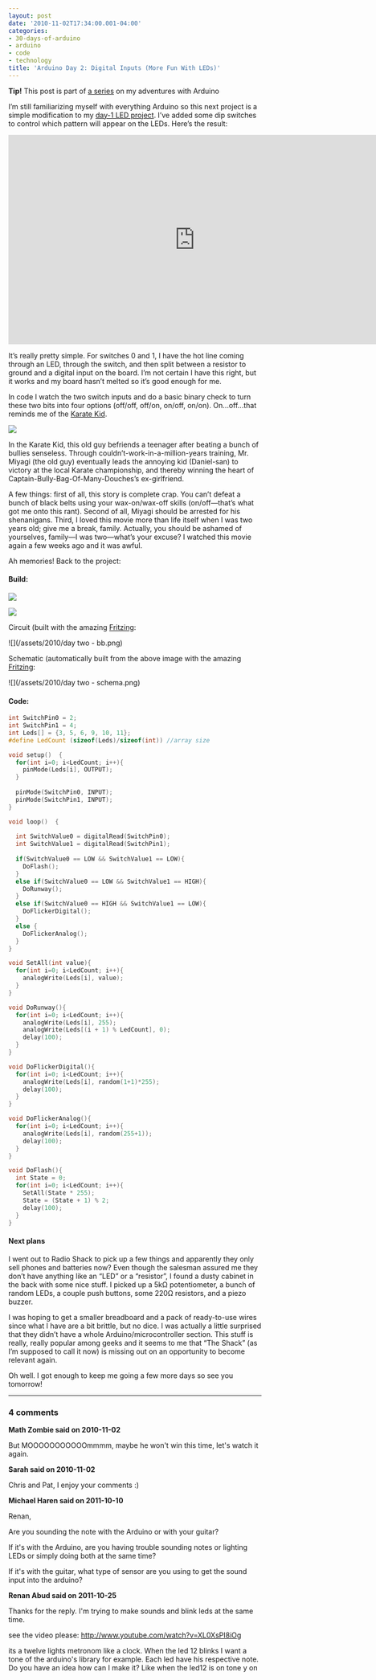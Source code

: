 ```yaml
---
layout: post
date: '2010-11-02T17:34:00.001-04:00'
categories:
- 30-days-of-arduino
- arduino
- code
- technology
title: 'Arduino Day 2: Digital Inputs (More Fun With LEDs)'
---
```


**Tip!** This post is part of [a series](/tag/30-days-of-arduino) on my adventures with Arduino

I’m still familiarizing myself with everything Arduino so this next project is a simple modification to my [day-1 LED project](../../2010/11/arduino-day-1-unpacking-and-fun-with.html). I’ve added some dip switches to control which pattern will appear on the LEDs. Here’s the result:

<iframe width="741" height="417" src="https://www.youtube.com/embed/sQcut-JRXqY" title="Arduino Day 2: Fun with LEDs and Switches" frameborder="0" allow="accelerometer; autoplay; clipboard-write; encrypted-media; gyroscope; picture-in-picture; web-share" allowfullscreen></iframe>

It’s really pretty simple. For switches 0 and 1, I have the hot line coming through an LED, through the switch, and then split between a resistor to ground and a digital input on the board. I’m not certain I have this right, but it works and my board hasn’t melted so it’s good enough for me.

In code I watch the two switch inputs and do a basic binary check to turn these two bits into four options (off/off, off/on, on/off, on/on). On...off...that reminds me of the [Karate Kid](http://www.imdb.com/title/tt0087538/). 

![](/assets/2010/day-2-karate.png)

In the Karate Kid, this old guy befriends a teenager after beating a bunch of bullies senseless. Through couldn’t-work-in-a-million-years training, Mr. Miyagi (the old guy) eventually leads the annoying kid (Daniel-san) to victory at the local Karate championship, and thereby winning the heart of Captain-Bully-Bag-Of-Many-Douches’s ex-girlfriend. 

A few things: first of all, this story is complete crap. You can’t defeat a bunch of black belts using your wax-on/wax-off skills (on/off—that’s what got me onto this rant). Second of all, Miyagi should be arrested for his shenanigans. Third, I loved this movie more than life itself when I was two years old; give me a break, family. Actually, you should be ashamed of yourselves, family—I was two—what’s your excuse? I watched this movie again a few weeks ago and it was awful.

Ah memories! Back to the project:

#### Build:

![](/assets/2010/IMAG0665.jpg)

![](/assets/2010/IMAG0668.jpg)

Circuit (built with the amazing [Fritzing](http://fritzing.org/"):

![](/assets/2010/day two - bb.png)

Schematic (automatically built from the above image with the amazing [Fritzing](http://fritzing.org/"):

![](/assets/2010/day two - schema.png)

#### Code:

```c
int SwitchPin0 = 2;
int SwitchPin1 = 4;
int Leds[] = {3, 5, 6, 9, 10, 11};
#define LedCount (sizeof(Leds)/sizeof(int)) //array size  

void setup()  { 
  for(int i=0; i<LedCount; i++){
    pinMode(Leds[i], OUTPUT);
  }
  
  pinMode(SwitchPin0, INPUT);
  pinMode(SwitchPin1, INPUT);
} 

void loop()  { 
  
  int SwitchValue0 = digitalRead(SwitchPin0);
  int SwitchValue1 = digitalRead(SwitchPin1);
  
  if(SwitchValue0 == LOW && SwitchValue1 == LOW){
    DoFlash();
  }
  else if(SwitchValue0 == LOW && SwitchValue1 == HIGH){
    DoRunway();
  }
  else if(SwitchValue0 == HIGH && SwitchValue1 == LOW){
    DoFlickerDigital();
  }
  else {
    DoFlickerAnalog();
  }
}

void SetAll(int value){
  for(int i=0; i<LedCount; i++){
    analogWrite(Leds[i], value);
  }  
}

void DoRunway(){
  for(int i=0; i<LedCount; i++){
    analogWrite(Leds[i], 255);    
    analogWrite(Leds[(i + 1) % LedCount], 0);
    delay(100);
  }   
}

void DoFlickerDigital(){
  for(int i=0; i<LedCount; i++){
    analogWrite(Leds[i], random(1+1)*255);    
    delay(100);
  } 
}

void DoFlickerAnalog(){
  for(int i=0; i<LedCount; i++){
    analogWrite(Leds[i], random(255+1));    
    delay(100);
  } 
}

void DoFlash(){
  int State = 0;
  for(int i=0; i<LedCount; i++){
    SetAll(State * 255);
    State = (State + 1) % 2;  
    delay(100);
  } 
}
```

#### Next plans

I went out to Radio Shack to pick up a few things and apparently they only sell phones and batteries now? Even though the salesman assured me they don’t have anything like an “LED” or a “resistor”, I found a dusty cabinet in the back with some nice stuff. I picked up a 5kΩ potentiometer, a bunch of random LEDs, a couple push buttons, some 220Ω resistors, and a piezo buzzer. 

I was hoping to get a smaller breadboard and a pack of ready-to-use wires since what I have are a bit brittle, but no dice. I was actually a little surprised that they didn’t have a whole Arduino/microcontroller section. This stuff is really, really popular among geeks and it seems to me that “The Shack” (as I’m supposed to call it now) is missing out on an opportunity to become relevant again.

Oh well. I got enough to keep me going a few more days so see you tomorrow!

---

### 4 comments

**Math Zombie said on 2010-11-02**

But MOOOOOOOOOOOmmmm, maybe he won't win this time, let's watch it again.

**Sarah said on 2010-11-02**

Chris and Pat, I enjoy your comments :)

**Michael Haren said on 2011-10-10**

Renan,

Are you sounding the note with the Arduino or with your guitar?

If it's with the Arduino, are you having trouble sounding notes or lighting LEDs or simply doing both at the same time?

If it's with the guitar, what type of sensor are you using to get the sound input into the arduino?

**Renan Abud said on 2011-10-25**

Thanks for the reply. I'm trying to make sounds and blink leds at the same time.

see the video please: http://www.youtube.com/watch?v=XL0XsPI8iOg

its a twelve lights metronom like a clock. When the led 12 blinks I want a tone of the arduino's library for example. Each led have his respective note. Do you have an idea how can I make it? Like when the led12 is on tone y on

